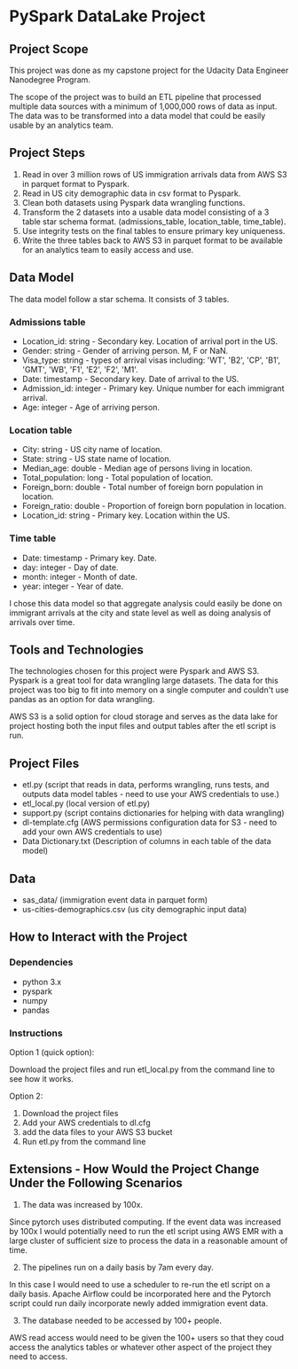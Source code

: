 # PySpark DataLake Project

## Project Scope

This project was done as my capstone project for the Udacity Data Engineer Nanodegree Program. 

The scope of the project was to build an ETL pipeline that processed multiple data sources with a minimum of 1,000,000 rows of data as input. The data was to be transformed into a data model that could be easily usable by an analytics team.

## Project Steps
1. Read in over 3 million rows of US immigration arrivals data from AWS S3 in parquet format to Pyspark.
2. Read in US city demographic data in csv format to Pyspark.
3. Clean both datasets using Pyspark data wrangling functions.
4. Transform the 2 datasets into a usable data model consisting of a 3 table star schema format. (admissions_table, location_table, time_table).
5. Use integrity tests on the final tables to ensure primary key uniqueness.
6. Write the three tables back to AWS S3 in parquet format to be available for an analytics team to easily access and use.

## Data Model

The data model follow a star schema. It consists of 3 tables.

### Admissions table

- Location_id: string - Secondary key. Location of arrival port in the US.
- Gender: string - Gender of arriving person. M, F or NaN.
- Visa_type: string - types of arrival visas including: 'WT', 'B2', 'CP', 'B1', 'GMT', 'WB', 'F1', 'E2', 'F2', 'M1'.
- Date: timestamp - Secondary key. Date of arrival to the US.
- Admission_id: integer - Primary key. Unique number for each immigrant arrival.
- Age: integer - Age of arriving person.

### Location table

- City: string - US city name of location.
- State: string - US state name of location.
- Median_age: double - Median age of persons living in location.
- Total_population: long - Total population of location.
- Foreign_born: double - Total number of foreign born population in location.
- Foreign_ratio: double - Proportion of foreign born population in location.
- Location_id: string - Primary key. Location within the US.

### Time table

- Date: timestamp - Primary key. Date.
- day: integer - Day of date.
- month: integer - Month of date.
- year: integer - Year of date.

I chose this data model so that aggregate analysis could easily be done on immigrant arrivals at the city and state level as well as doing analysis of arrivals over time.

## Tools and Technologies

The technologies chosen for this project were Pyspark and AWS S3.
Pyspark is a great tool for data wrangling large datasets. The data for this project was too big to fit into memory on a single computer and couldn't use pandas as an option for data wrangling. 

AWS S3 is a solid option for cloud storage and serves as the data lake for project hosting both the input files and output tables after the etl script is run.

## Project Files

- etl.py (script that reads in data, performs wrangling, runs tests, and outputs data model tables - need to use your AWS credentials to use.)
- etl_local.py (local version of etl.py)
- support.py (script contains dictionaries for helping with data wrangling)
- dl-template.cfg (AWS permissions configuration data for S3 - need to add your own AWS credentials to use)
- Data Dictionary.txt (Description of columns in each table of the data model)

## Data
- sas_data/ (immigration event data in parquet form)
- us-cities-demographics.csv (us city demographic input data)

## How to Interact with the Project

### Dependencies
- python 3.x
- pyspark
- numpy
- pandas

### Instructions

Option 1 (quick option):

Download the project files and run etl_local.py from the command line to see how it works.

Option 2:

1. Download the project files
2. Add your AWS credentials to dl.cfg
3. add the data files to your AWS S3 bucket
4. Run etl.py from the command line


## Extensions - How Would the Project Change Under the Following Scenarios

1. The data was increased by 100x.

Since pytorch uses distributed computing. If the event data was increased by 100x I would potentially need to run the etl script using AWS EMR with a large cluster of sufficient size to process the data in a reasonable amount of time.

2. The pipelines run on a daily basis by 7am every day.

In this case I would need to use a scheduler to re-run the etl script on a daily basis. Apache Airflow could be incorporated here and the Pytorch script could run daily incorporate newly added immigration event data.

3. The database needed to be accessed by 100+ people.

AWS read access would need to be given the 100+ users so that they coud access the analytics tables or whatever other aspect of the project they need to access.
